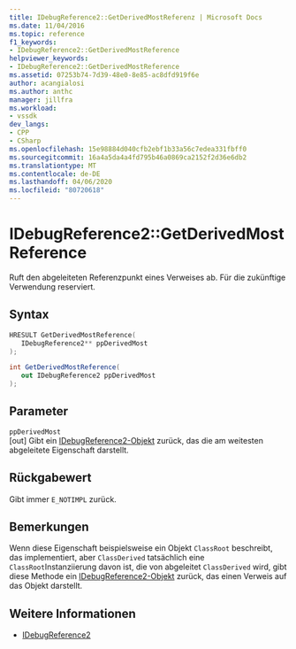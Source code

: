 ```yaml
---
title: IDebugReference2::GetDerivedMostReferenz | Microsoft Docs
ms.date: 11/04/2016
ms.topic: reference
f1_keywords:
- IDebugReference2::GetDerivedMostReference
helpviewer_keywords:
- IDebugReference2::GetDerivedMostReference
ms.assetid: 07253b74-7d39-48e0-8e85-ac8dfd919f6e
author: acangialosi
ms.author: anthc
manager: jillfra
ms.workload:
- vssdk
dev_langs:
- CPP
- CSharp
ms.openlocfilehash: 15e98884d040cfb2ebf1b33a56c7edea331fbff0
ms.sourcegitcommit: 16a4a5da4a4fd795b46a0869ca2152f2d36e6db2
ms.translationtype: MT
ms.contentlocale: de-DE
ms.lasthandoff: 04/06/2020
ms.locfileid: "80720618"
---
```

# <a name="idebugreference2getderivedmostreference"></a>IDebugReference2::GetDerivedMostReference
Ruft den abgeleiteten Referenzpunkt eines Verweises ab. Für die zukünftige Verwendung reserviert.

## <a name="syntax"></a>Syntax

```cpp
HRESULT GetDerivedMostReference( 
   IDebugReference2** ppDerivedMost
);
```

```csharp
int GetDerivedMostReference( 
   out IDebugReference2 ppDerivedMost
);
```

## <a name="parameters"></a>Parameter
`ppDerivedMost`\
[out] Gibt ein [IDebugReference2-Objekt](../../../extensibility/debugger/reference/idebugreference2.md) zurück, das die am weitesten abgeleitete Eigenschaft darstellt.

## <a name="return-value"></a>Rückgabewert
 Gibt immer `E_NOTIMPL` zurück.

## <a name="remarks"></a>Bemerkungen
 Wenn diese Eigenschaft beispielsweise ein Objekt `ClassRoot` beschreibt, das implementiert, aber `ClassDerived` tatsächlich eine `ClassRoot`Instanziierung davon ist, die von abgeleitet `ClassDerived` wird, gibt diese Methode ein [IDebugReference2-Objekt](../../../extensibility/debugger/reference/idebugreference2.md) zurück, das einen Verweis auf das Objekt darstellt.

## <a name="see-also"></a>Weitere Informationen
- [IDebugReference2](../../../extensibility/debugger/reference/idebugreference2.md)
